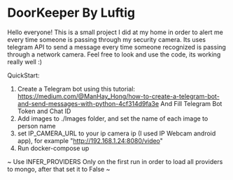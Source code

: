 # DoorKeeper By Luftig

Hello everyone!
This is a small project I did at my home in order to alert me every time someone is passing through my security camera.
Its uses telegram API to send a message every time someone recognized is passing through a network camera.
Feel free to look and use the code, its working really well :)

QuickStart:
1. Create a Telegram bot using this tutorial: https://medium.com/@ManHay_Hong/how-to-create-a-telegram-bot-and-send-messages-with-python-4cf314d9fa3e
   And Fill Telegram Bot Token and Chat ID
2. Add images to ./Images folder, and set the name of each image to person name
3. set IP_CAMERA_URL to your ip camera ip (I used IP Webcam android app), for example "http://192.168.1.24:8080/video"
4. Run docker-compose up

~ Use INFER_PROVIDERS Only on the first run in order to load all providers to mongo, after that set it to False ~
